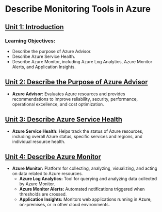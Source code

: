 # Describe Monitoring Tools in Azure

## [Unit 1: Introduction](https://learn.microsoft.com/en-us/training/modules/describe-monitoring-tools-azure/1-introduction)
### Learning Objectives:
- Describe the purpose of Azure Advisor.
- Describe Azure Service Health.
- Describe Azure Monitor, including Azure Log Analytics, Azure Monitor Alerts, and Application Insights.

## [Unit 2: Describe the Purpose of Azure Advisor](https://learn.microsoft.com/en-us/training/modules/describe-monitoring-tools-azure/2-describe-purpose-of-azure-advisor)
- **Azure Advisor:** Evaluates Azure resources and provides recommendations to improve reliability, security, performance, operational excellence, and cost optimization.

## [Unit 3: Describe Azure Service Health](https://learn.microsoft.com/en-us/training/modules/describe-monitoring-tools-azure/3-describe-azure-service-health)
- **Azure Service Health:** Helps track the status of Azure resources, including overall Azure status, specific services and regions, and individual resource health.

## [Unit 4: Describe Azure Monitor](https://learn.microsoft.com/en-us/training/modules/describe-monitoring-tools-azure/4-describe-azure-monitor)
- **Azure Monitor:** Platform for collecting, analyzing, visualizing, and acting on data related to Azure resources.
  - **Azure Log Analytics:** Tool for querying and analyzing data collected by Azure Monitor.
  - **Azure Monitor Alerts:** Automated notifications triggered when thresholds are crossed.
  - **Application Insights:** Monitors web applications running in Azure, on-premises, or in other cloud environments.

